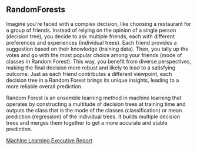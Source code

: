 ## RandomForests
Imagine you're faced with a complex decision, like choosing a restaurant for a group of friends. Instead of relying on the opinion of a single person (decision tree), you decide to ask multiple friends, each with different preferences and experiences (individual trees). Each friend provides a suggestion based on their knowledge (training data). Then, you tally up the votes and go with the most popular choice among your friends (mode of classes in Random Forest). This way, you benefit from diverse perspectives, making the final decision more robust and likely to lead to a satisfying outcome. Just as each friend contributes a different viewpoint, each decision tree in a Random Forest brings its unique insights, leading to a more reliable overall prediction.

Random Forest is an ensemble learning method in machine learning that operates by constructing a multitude of decision trees at training time and outputs the class that is the mode of the classes (classification) or mean prediction (regression) of the individual trees. It builds multiple decision trees and merges them together to get a more accurate and stable prediction.

[Machine Learning Executive Report](/ML_ExecRep.ipynb)
